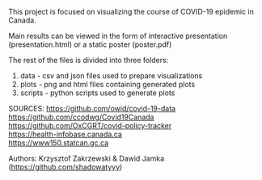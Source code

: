 This project is focused on visualizing the course of COVID-19 epidemic in Canada.

Main results can be viewed in the form of interactive presentation (presentation.html) or a static poster (poster.pdf)

The rest of the files is divided into three folders:
1) data - csv and json files used to prepare visualizations
2) plots - png and html files containing generated plots
3) scripts - python scripts used to generate plots

SOURCES: 
https://github.com/owid/covid-19-data  
https://github.com/ccodwg/Covid19Canada  
https://github.com/OxCGRT/covid-policy-tracker  
https://health-infobase.canada.ca  
https://www150.statcan.gc.ca  

Authors: Krzysztof Zakrzewski & Dawid Jamka (https://github.com/shadowatyyy)
